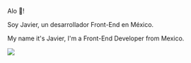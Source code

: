 Alo 👋! 

Soy Javier, un desarrollador Front-End en México.

My name it's Javier, I'm a Front-End Developer from Mexico.


<img src="https://github-readme-stats.vercel.app/api/top-langs?username=javchz&layout=compact"/>
